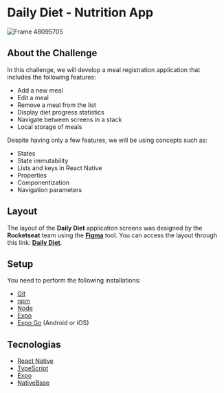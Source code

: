 # Daily Diet - Nutrition App

![Frame 48095705](https://github.com/tiagopacedev/nutrition-app/assets/118914503/3e473d13-5738-40b3-9e0d-bf5570452dfc)

## About the Challenge

In this challenge, we will develop a meal registration application that includes the following features:

- Add a new meal
- Edit a meal
- Remove a meal from the list
- Display diet progress statistics
- Navigate between screens in a stack
- Local storage of meals

Despite having only a few features, we will be using concepts such as:

- States
- State immutability
- Lists and keys in React Native
- Properties
- Componentization
- Navigation parameters

## Layout

The layout of the **Daily Diet** application screens was designed by the **Rocketseat** team using the [**Figma**](https://www.figma.com) tool. You can access the layout through this link: [**Daily Diet**](https://www.figma.com/file/dZzJ6Nm8eMFfBs0R9jnbLK).

## Setup

You need to perform the following installations:

- [Git](https://git-scm.com/)
- [npm](https://www.npmjs.com/)
- [Node](https://nodejs.org/)
- [Expo](https://docs.expo.dev/)
- [Expo Go](https://expo.dev/client) (Android or iOS)

## Tecnologias

- [React Native](https://reactnative.dev/)
- [TypeScript](https://www.typescriptlang.org/)
- [Expo](https://expo.dev/)
- [NativeBase](https://nativebase.io/)

